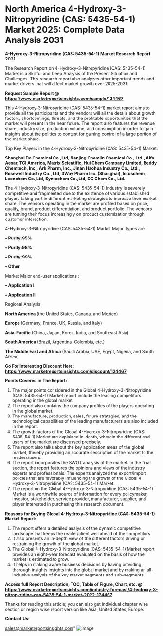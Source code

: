 # North America 4-Hydroxy-3-Nitropyridine (CAS: 5435-54-1) Market 2025: Complete Data Analysis 2031

<strong>4-Hydroxy-3-Nitropyridine (CAS: 5435-54-1) Market Research Report 2031</strong>

The Research Report on 4-Hydroxy-3-Nitropyridine (CAS: 5435-54-1) Market is a Skillful and Deep Analysis of the Present Situation and Challenges. This research report also analyzes other important trends and market drivers that will affect market growth over 2025-2031.

<strong>Request Sample Report @ <a href=https://www.marketreportsinsights.com/sample/124467>https://www.marketreportsinsights.com/sample/124467</a></strong>

This 4-Hydroxy-3-Nitropyridine (CAS: 5435-54-1) market report aims to provide all the participants and the vendors will all the details about growth factors, shortcomings, threats, and the profitable opportunities that the market will present in the near future. The report also features the revenue share, industry size, production volume, and consumption in order to gain insights about the politics to contest for gaining control of a large portion of the market share.

Top Key Players in the 4-Hydroxy-3-Nitropyridine (CAS: 5435-54-1) Market:

<strong>Shanghai Do Chemical Co.,Ltd, Nanjing Chemlin Chemical Co., Ltd., Alfa Aesar, TCI America, Matrix Scientific, Hui Chem Company Limited, Reddy Chemtech, Inc., Ark Pharm, Inc., Jinan Haohua Industry Co., Ltd., Rosewell Industry Co., Ltd, 3Way Pharm Inc. (Shanghai), lotuschem, Leonchem Co.,Ltd, Syntechem Co.,Ltd, DC Chem Co., Ltd.</strong>

The 4-Hydroxy-3-Nitropyridine (CAS: 5435-54-1) Industry is severely competitive and fragmented due to the existence of various established players taking part in different marketing strategies to increase their market share. The vendors operating in the market are profiled based on price, quality, brand, product differentiation, and product portfolio. The vendors are turning their focus increasingly on product customization through customer interaction.

4-Hydroxy-3-Nitropyridine (CAS: 5435-54-1) Market Major Types are:

<strong>• Purity:95%

• Purity:98%

• Purity:99%

• Other</strong>

Market Major end-user applications :

<strong>• Application I

• Application II</strong>

Regional Analysis

</u><strong><b>North America</b></strong> (the United States, Canada, and Mexico)

<strong><b>Europe </b></strong>(Germany, France, UK, Russia, and Italy)

<strong><b>Asia-Pacific</b></strong> (China, Japan, Korea, India, and Southeast Asia)

<strong><b>South America</b></strong> (Brazil, Argentina, Colombia, etc.)

<strong><b>The Middle East and Africa</b></strong> (Saudi Arabia, UAE, Egypt, Nigeria, and South Africa)

<strong>Go For Interesting Discount Here: <a href=https://www.marketreportsinsights.com/discount/124467>https://www.marketreportsinsights.com/discount/124467</a></strong>

<strong>Points Covered in The Report:</strong>
<ol>
  <li>The major points considered in the Global 4-Hydroxy-3-Nitropyridine (CAS: 5435-54-1) Market report include the leading competitors operating in the global market.</li>
  <li>The report also contains the company profiles of the players operating in the global market.</li>
  <li>The manufacture, production, sales, future strategies, and the technological capabilities of the leading manufacturers are also included in the report.</li>
  <li>The growth factors of the Global 4-Hydroxy-3-Nitropyridine (CAS: 5435-54-1) Market are explained in-depth, wherein the different end-users of the market are discussed precisely.</li>
  <li>The report also talks about the key application areas of the global market, thereby providing an accurate description of the market to the readers/users.</li>
  <li>The report incorporates the SWOT analysis of the market. In the final section, the report features the opinions and views of the industry experts and professionals. The experts analyzed the export/import policies that are favorably influencing the growth of the Global 4-Hydroxy-3-Nitropyridine (CAS: 5435-54-1) Market.</li>
  <li>The report on the Global 4-Hydroxy-3-Nitropyridine (CAS: 5435-54-1) Market is a worthwhile source of information for every policymaker, investor, stakeholder, service provider, manufacturer, supplier, and player interested in purchasing this research document.</li>
</ol>
<strong>Reasons for Buying Global 4-Hydroxy-3-Nitropyridine (CAS: 5435-54-1) Market Report:</strong>

<ol>
  <li>The report offers a detailed analysis of the dynamic competitive landscape that keeps the reader/client well ahead of the competitors.</li>
  <li>It also presents an in-depth view of the different factors driving or restraining the growth of the global market.</li>
  <li>The Global 4-Hydroxy-3-Nitropyridine (CAS: 5435-54-1) Market report provides an eight-year forecast evaluated on the basis of how the market is estimated to grow.</li>
  <li>It helps in making aware business decisions by having providing thorough insights insights into the global market and by making an all-inclusive analysis of the key market segments and sub-segments.</li>
</ol>
<strong>Access full Report Description, TOC, Table of Figure, Chart, etc. @ <a href=https://www.marketreportsinsights.com/industry-forecast/4-hydroxy-3-nitropyridine-cas-5435-54-1-market-2022-124467>https://www.marketreportsinsights.com/industry-forecast/4-hydroxy-3-nitropyridine-cas-5435-54-1-market-2022-124467</a></strong>


Thanks for reading this article; you can also get individual chapter wise section or region wise report version like Asia, United States, Europe.

<strong>Contact Us:</strong>

sales@marketreportsinsights.com"
![image](https://github.com/user-attachments/assets/c29c76fd-5e5a-4453-af16-64f2b6ea37c3)
